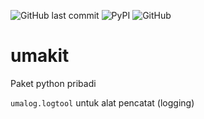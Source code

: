 ![GitHub last commit](https://img.shields.io/github/last-commit/taruma/umakit.svg) ![PyPI](https://img.shields.io/pypi/v/umakit.svg)
![GitHub](https://img.shields.io/github/license/taruma/umakit.svg)

# umakit
Paket python pribadi

`umalog.logtool` untuk alat pencatat (logging)
